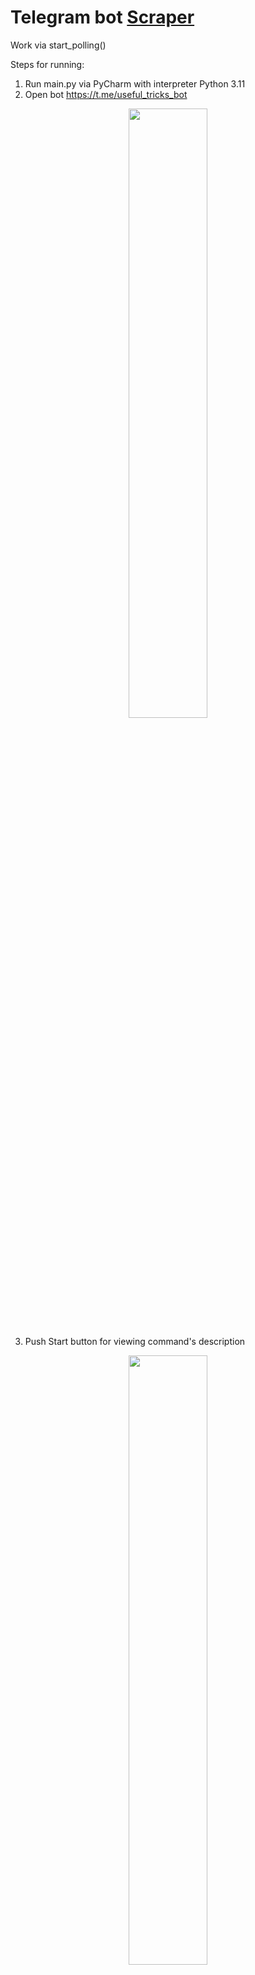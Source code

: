 # Telegram bot [Scraper](https://t.me/useful_tricks_bot )

Work via start_polling()

Steps for running:

1. Run main.py via PyCharm with interpreter Python 3.11
2. Open bot https://t.me/useful_tricks_bot 
<p align="center">
<img src="https://user-images.githubusercontent.com/49523237/201311480-9d4b6cfb-7150-434e-8e11-4dfdf289b709.png" width=50% height=50%>
</p>

3. Push Start button for viewing command's description
<p align="center">
<img src="https://user-images.githubusercontent.com/49523237/201311880-54e425d6-9104-4949-95f1-be80636e4d80.png" width=50% height=50%>
</p>

4. For start the commands of a bot you can use Menu button
<p align="center">
<img src="https://user-images.githubusercontent.com/49523237/201315801-335d2873-d51e-417a-a06b-f209099a09de.png" width=50% height=50%>
</p>

5. Set up searching setting
<p align="center">
<img src="https://user-images.githubusercontent.com/49523237/201312214-6fd5f79c-1828-4d4b-ba74-5c3006014fbd.png" width=50% height=50%>
</p>

If press Title:
<p align="center">
<img src="https://user-images.githubusercontent.com/49523237/201313714-77587e44-dc5e-45d0-bde3-c0981b06bcef.png" width=50% height=50%>
</p>
<p align="center">
<img src="https://user-images.githubusercontent.com/49523237/201313370-9b5da594-4ff2-48ce-9762-63ee8a164428.png" width=50% height=50%>
</p>

If press Location:
<p align="center">
<img src="https://user-images.githubusercontent.com/49523237/201313942-d67bf82a-9a8b-4b00-bfea-50b05fee5e49.png" width=50% height=50%>
</p>
<p align="center">
<img src="https://user-images.githubusercontent.com/49523237/201314105-640b5f07-1b32-427d-9962-8e4971f53029.png" width=50% height=50%>
</p>

You can start the search with empty settings

6. For check settings run /show
<p align="center">
<img src="https://user-images.githubusercontent.com/49523237/201314932-c5e2ccc1-d445-4466-888b-08a599683d67.png" width=50% height=50%>
</p>

7. Start /search
<p align="center">
<img src="https://user-images.githubusercontent.com/49523237/201315965-8bae5ecb-d046-4d07-8d83-1d89ef3c85c7.png" width=50% height=50%>
</p>








